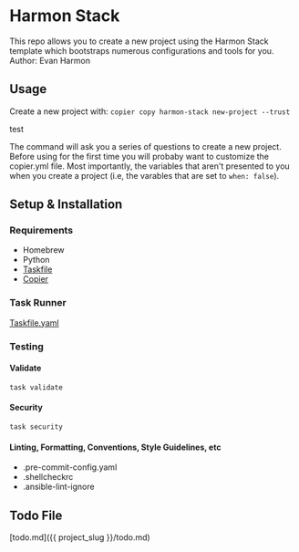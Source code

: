 # Harmon Stack
This repo allows you to create a new project using the Harmon Stack template which bootstraps numerous configurations and tools for you.
Author: Evan Harmon

## Usage
Create a new project with: `copier copy harmon-stack new-project --trust`

test

The command will ask you a series of questions to create a new project.
Before using for the first time you will probaby want to customize the copier.yml file. Most importantly, the variables that aren't presented to you when you create a project (i.e, the varables that are set to `when: false`).

## Setup & Installation

### Requirements
- Homebrew
- Python
- [Taskfile](https://taskfile.dev/)
- [Copier](https://copier.readthedocs.io/en/stable/)

### Task Runner
[Taskfile.yaml](Taskfile.yaml)

### Testing

#### Validate
`task validate`

#### Security
`task security`

#### Linting, Formatting, Conventions, Style Guidelines, etc
- .pre-commit-config.yaml
- .shellcheckrc
- .ansible-lint-ignore

## Todo File
[todo.md]({{ project_slug }}/todo.md)
